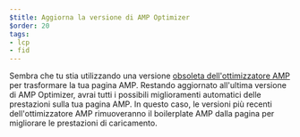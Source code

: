 ```yaml
---
$title: Aggiorna la versione di AMP Optimizer
$order: 20
tags:
- lcp
- fid
---
```


Sembra che tu stia utilizzando una versione [obsoleta dell'ottimizzatore AMP](https://amp.dev/documentation/guides-and-tutorials/optimize-and-measure/amp-optimizer-guide/) per trasformare la tua pagina AMP. Restando aggiornato all'ultima versione di AMP Optimizer, avrai tutti i possibili miglioramenti automatici delle prestazioni sulla tua pagina AMP. In questo caso, le versioni più recenti dell'ottimizzatore AMP rimuoveranno il boilerplate AMP dalla pagina per migliorare le prestazioni di caricamento.

